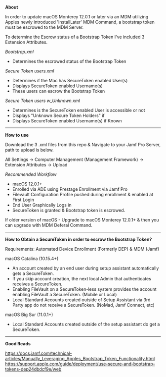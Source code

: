**About**

In order to update macOS Monterey 12.0.1 or later via an MDM utilizing Apples newly introduced 'InstallLater' MDM Command, a bootstrap token must be escrowed to the MDM Server.

To determine the Escrow status of a Bootstrap Token I've included 3 Extension Attributes. 

*Bootstrap.xml*
- Determines the escrowed status of the Bootstrap Token


*Secure Token users.xml*
- Determines if the Mac has SecureToken enabled User(s)
- Displays SecureToken enabled Username(s)
- These users can escrow the Bootstrap Token



*Secure Token users w_Unknown.xml*
- Determines is the SecureToken enabled User is accessible or not
- Displays "Unknown Secure Token Holders" if 
- Displays SecureToken enabled Username(s) if Known
_____________________________________________________________________________________________________

**How to use**

Download the 3 .xml files from this repo & Navigate to your Jamf Pro Server, path to upload is below.

All Settings -> Computer Management (Management Framework) -> Extension Attributes -> Upload

*Recommended Workflow*
- macOS 12.0.1+ 
- Enrolled via ADE using Prestage Enrollment via Jamf Pro
- Filevault Configuration Profile pushed during enrollment & enabled at First Login
- End User Graphically Logs in
- SecureToken is granted & Bootstrap token is escrowed.

If older version of macOS - Upgrade to macOS Monterey 12.0.1+ & then you can upgrade with MDM Deferal Command.

_____________________________________________________________________________________________________

**How to Obtain a SecureToken in order to escrow the Bootstrap Token?**

Requirements: Automated Device Enrollment (Formerly DEP) & MDM (Jamf)

macOS Catalina (10.15.4+)
- An account created by an end user during setup assistant automatically gets a SecureToken. 
- If you skip account creation, the next local Admin that authenticates receives a SecureToken.
- Enabling FileVault on a SecureToken-less system provides the account enabling FileVault a SecureToken. (Mobile or Local) 
- Local Standard Accounts created outside of Setup Assistant via 3rd Party app do not receive a SecureToken. (NoMad, Jamf Connect, etc)

macOS Big Sur (11.0.1+)
- Local Standard Accounts created outside of the setup assistant do get a SecureToken. 

_____________________________________________________________________________________________________


**Good Reads**

https://docs.jamf.com/technical-articles/Manually_Leveraging_Apples_Bootstrap_Token_Functionality.html
https://support.apple.com/guide/deployment/use-secure-and-bootstrap-tokens-dep24dbdcf9e/web
